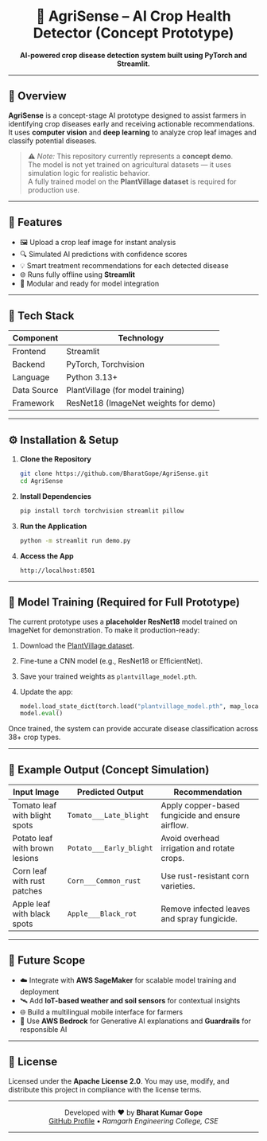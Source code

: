 <h1 align="center">🌾 AgriSense – AI Crop Health Detector (Concept Prototype)</h1>

<p align="center">
  <b>AI-powered crop disease detection system built using PyTorch and Streamlit.</b><br>
</p>

---

## 🧠 Overview

**AgriSense** is a concept-stage AI prototype designed to assist farmers in identifying crop diseases early and receiving actionable recommendations.  
It uses **computer vision** and **deep learning** to analyze crop leaf images and classify potential diseases.

> ⚠️ *Note:* This repository currently represents a **concept demo**.  
> The model is not yet trained on agricultural datasets — it uses simulation logic for realistic behavior.  
> A fully trained model on the **PlantVillage dataset** is required for production use.

---

## 🚀 Features

- 🖼️ Upload a crop leaf image for instant analysis  
- 🔍 Simulated AI predictions with confidence scores  
- 💡 Smart treatment recommendations for each detected disease  
- 🌐 Runs fully offline using **Streamlit**  
- 🧩 Modular and ready for model integration  

---

## 🧰 Tech Stack

| Component | Technology |
|------------|-------------|
| Frontend | Streamlit |
| Backend | PyTorch, Torchvision |
| Language | Python 3.13+ |
| Data Source | PlantVillage (for model training) |
| Framework | ResNet18 (ImageNet weights for demo) |

---

## ⚙️ Installation & Setup

1. **Clone the Repository**
   ```bash
   git clone https://github.com/BharatGope/AgriSense.git
   cd AgriSense

2. **Install Dependencies**

   ```bash
   pip install torch torchvision streamlit pillow
   ```

3. **Run the Application**

   ```bash
   python -m streamlit run demo.py
   ```

4. **Access the App**

   ```
   http://localhost:8501
   ```

---

## 🧠 Model Training (Required for Full Prototype)

The current prototype uses a **placeholder ResNet18** model trained on ImageNet for demonstration.
To make it production-ready:

1. Download the [PlantVillage dataset](https://www.kaggle.com/datasets/emmarex/plantdisease).
2. Fine-tune a CNN model (e.g., ResNet18 or EfficientNet).
3. Save your trained weights as `plantvillage_model.pth`.
4. Update the app:

   ```python
   model.load_state_dict(torch.load("plantvillage_model.pth", map_location="cpu"))
   model.eval()
   ```

Once trained, the system can provide accurate disease classification across 38+ crop types.

---

## 🌱 Example Output (Concept Simulation)

| Input Image                    | Predicted Output        | Recommendation                                   |
| ------------------------------ | ----------------------- | ------------------------------------------------ |
| Tomato leaf with blight spots  | `Tomato___Late_blight`  | Apply copper-based fungicide and ensure airflow. |
| Potato leaf with brown lesions | `Potato___Early_blight` | Avoid overhead irrigation and rotate crops.      |
| Corn leaf with rust patches    | `Corn___Common_rust`    | Use rust-resistant corn varieties.               |
| Apple leaf with black spots    | `Apple___Black_rot`     | Remove infected leaves and spray fungicide.      |

---

## 🔮 Future Scope

* ☁️ Integrate with **AWS SageMaker** for scalable model training and deployment
* 🛰️ Add **IoT-based weather and soil sensors** for contextual insights
* 🌐 Build a multilingual mobile interface for farmers
* 🤖 Use **AWS Bedrock** for Generative AI explanations and **Guardrails** for responsible AI

---

## 📘 License

Licensed under the **Apache License 2.0**.
You may use, modify, and distribute this project in compliance with the license terms.

---

<p align="center">
  Developed with ❤️ by <b>Bharat Kumar Gope</b><br>
  <a href="https://github.com/BharatGope">GitHub Profile</a> • <i>Ramgarh Engineering College, CSE</i>
</p>

---

